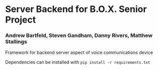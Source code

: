 # Server Backend for B.O.X. Senior Project
### Andrew Bartfeld, Steven Gandham, Danny Rivers, Matthew Stallings

Framework for backend server aspect of voice communications device

Dependencies can be installed with `pip install -r requirements.txt`
